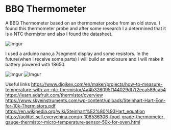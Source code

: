 # BBQ Thermometer

A BBQ Thermometer based on an thermometer probe from an old stove.
I found this thermometer probe and after some research I a determined that it is a NTC thermistor and also I found the datasheet.

![Imgur](https://i.imgur.com/nL5EK0i.jpg)

I used a arduino nano,a 7segment display and some resistors.
In the future(when I receive some parts) I will build an enclosure and I will make it battery powered with 18650.

![Imgur](https://i.imgur.com/3nOmRdS.jpg)
![Imgur](https://i.imgur.com/uRtNlhW.jpg)

Useful links
https://www.digikey.com/en/maker/projects/how-to-measure-temperature-with-an-ntc-thermistor/4a4b326095f144029df7f2eca589ca54  
https://learn.adafruit.com/thermistor/overview  
https://www.skyeinstruments.com/wp-content/uploads/Steinhart-Hart-Eqn-for-10k-Thermistors.pdf  
https://en.wikipedia.org/wiki/Steinhart%E2%80%93Hart_equation  
https://aolittel.sell.everychina.com/p-108536306-food-grade-thermometer-gauge-thermistor-micro-temperature-sensor-50k-for-oven.html  